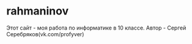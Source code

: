 # rahmaninov
Этот сайт - моя работа по информатике в 10 классе. Автор - Сергей Серебряков(vk.com/profyver)
